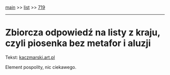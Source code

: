 [main](../main.md) >> [list](../list.md) >> [719](719.md)

---

# Zbiorcza odpowiedź na listy z kraju, czyli piosenka bez metafor i aluzji

Tekst: [kaczmarski.art.pl](https://www.kaczmarski.art.pl/tworczosc/wiersze/zbiorcza-odpowiedz-na-listy-z-kraju-czyli-piosenka-bez-metafor-i-aluzji/)

Element pospolity, nic ciekawego.